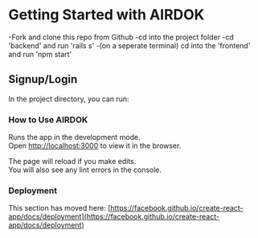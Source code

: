 # Getting Started with AIRDOK

-Fork and clone this repo from Github
-cd into the project folder
    -cd 'backend' and run 'rails s'
    -(on a seperate terminal) cd into the 'frontend' and run 'npm start'

## Signup/Login

In the project directory, you can run:

### How to Use AIRDOK

Runs the app in the development mode.\
Open [http://localhost:3000](http://localhost:3000) to view it in the browser.

The page will reload if you make edits.\
You will also see any lint errors in the console.

### Deployment

This section has moved here: [https://facebook.github.io/create-react-app/docs/deployment](https://facebook.github.io/create-react-app/docs/deployment)

